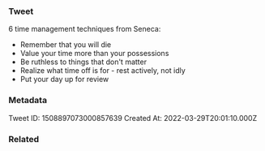 ### Tweet
6 time management techniques from Seneca:
 
 - Remember that you will die
 - Value your time more than your possessions
 - Be ruthless to things that don't matter
 - Realize what time off is for - rest actively, not idly
 - Put your day up for review

### Metadata
Tweet ID: 1508897073000857639
Created At: 2022-03-29T20:01:10.000Z

### Related

